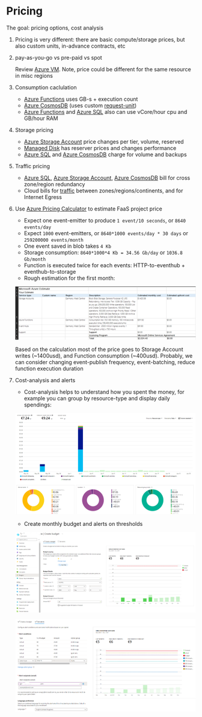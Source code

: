 # Pricing

The goal: pricing options, cost analysis

1. Pricing is very different: there are basic compute/storage prices, but also custom units, in-advance contracts, etc

2. pay-as-you-go vs pre-paid vs spot

    Review [Azure VM](https://azure.microsoft.com/en-us/pricing/details/virtual-machines/linux/). Note, price could be different for the same resource in misc regions

3. Consumption caclulation

    - [Azure Functions](https://azure.microsoft.com/en-us/pricing/details/functions/) uses GB-s + execution count
    - [Azure CosmosDB](https://azure.microsoft.com/en-us/pricing/details/cosmos-db/) (uses custom [request-unit](https://docs.microsoft.com/en-us/azure/cosmos-db/request-units))
    - [Azure Functions](https://azure.microsoft.com/en-us/pricing/details/functions/) and [Azure SQL](https://azure.microsoft.com/en-us/pricing/details/sql-database/single/) also can use vCore/hour cpu and GB/hour RAM

4. Storage pricing

    - [Azure Storage Account](https://azure.microsoft.com/en-us/pricing/details/storage/blobs/) price changes per tier, volume, reserved
    - [Managed Disk](https://azure.microsoft.com/en-us/pricing/details/managed-disks/) has reserver prices and changes performance
    - [Azure SQL](https://azure.microsoft.com/en-us/pricing/details/sql-database/single/) and [Azure CosmosDB](https://azure.microsoft.com/en-us/pricing/details/cosmos-db/) charge for volume and backups

5. Traffic pricing

    - [Azure SQL](https://azure.microsoft.com/en-us/pricing/details/sql-database/single/), [Azure Storage Account](https://azure.microsoft.com/en-us/pricing/details/storage/blobs/), [Azure CosmosDB](https://azure.microsoft.com/en-us/pricing/details/cosmos-db/) bill for cross zone/region redundancy
    - Cloud bills for [traffic](https://azure.microsoft.com/en-us/pricing/details/bandwidth/) between zones/regions/continents, and for Internet Egress

6. Use [Azure Pricing Calculator](https://azure.microsoft.com/en-gb/pricing/calculator/) to estimate FaaS project price

    - Expect one event-emitter to produce `1 event/10 seconds`, or `8640 events/day`
    - Expect `1000` event-emitters, or `8640*1000 events/day * 30 days` or `259200000 events/month`
    - One event saved in blob takes `4 Kb`
    - Storage consumption: `8640*1000*4 Kb = 34.56 Gb/day` or `1036.8 Gb/month`
    - Function is executed twice for each events: HTTP-to-eventhub + eventhub-to-storage
    - Rough estimation for the first month:

    ![FaaS Calculator](../files/15-pricing/01-pricing-calculator.png)

    Based on the calculation most of the price goes to Storage Account writes (~1400usd), and Function consumption (~400usd). Probably, we can consider changing event-publish frequency, event-batching, reduce function execution duration

7. Cost-analysis and alerts

    - Cost-analysis helps to understand how you spent the money, for example you can group by resource-type and display daily spendings:

    ![cost analysis by day](../files/15-pricing/02-pricing-cost-analysis.png)

    - Create monthly budget and alerts on thresholds

    ![create budget](../files/15-pricing/03-pricing-budget.png)

    ![create alerts](../files/15-pricing/04-pricing-alert.png)